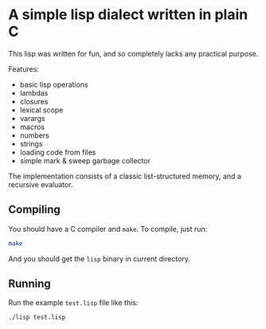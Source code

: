 # A simple lisp dialect written in plain C

This lisp was written for fun, and so completely lacks any practical
purpose.

Features:

- basic lisp operations
- lambdas
- closures
- lexical scope
- varargs
- macros
- numbers
- strings
- loading code from files
- simple mark & sweep garbage collector

The implementation consists of a classic list-structured memory, and a
recursive evaluator.

## Compiling

You should have a C compiler and `make`. To compile, just run:

```sh
make
```

And you should get the `lisp` binary in current directory.

## Running

Run the example `test.lisp` file like this:

```sh
./lisp test.lisp
```

